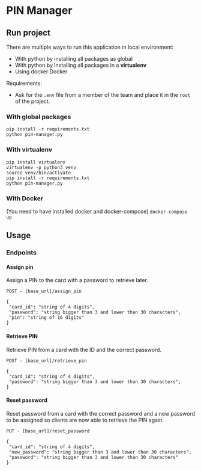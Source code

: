 # PIN Manager

## Run project

There are multiple ways to run this application in local environment:

- With python by installing all packages as global
- With python by installing all packages in a **virtualenv**
- Using docker Docker

Requirements:

- Ask for the `.env` file from a member of the team and place it in the `root` of the project.

### With global packages

```
pip install -r requirements.txt
python pin-manager.py
```

### With virtualenv

```
pip install virtualenv
virtualenv -p python3 venv
source venv/bin/activate
pip install -r requirements.txt
python pin-manager.py
```

### With Docker

(You need to have installed docker and docker-compose)
`docker-compose up`

## Usage

### Endpoints

#### Assign pin

Assign a PIN to the card  with a password to retrieve later.

`POST - [base_url]/assign_pin`

```
{
 "card_id": "string of 4 digits",
 "password": "string bigger than 3 and lower than 30 characters",
 "pin": "string of 16 digits"
}
```

#### Retrieve PIN

Retrieve PIN from a card with the ID and the correct password.

`POST - [base_url]/retrieve_pin`

```
{
 "card_id": "string of 4 digits",
 "password": "string bigger than 3 and lower than 30 characters",
}
```

#### Reset password

Reset password from a card with the correct password and a new password to be assigned so clients are now able to retrieve the PIN again.

`PUT - [base_url]/reset_password`

```
{
 "card_id": "string of 4 digits",
 "new_password": "string bigger than 3 and lower than 30 characters",
 "password": "string bigger than 3 and lower than 30 characters"
}
```
